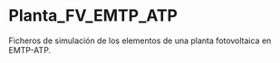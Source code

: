 # Planta_FV_EMTP_ATP
Ficheros de simulación de los elementos de una planta fotovoltaica en EMTP-ATP.
